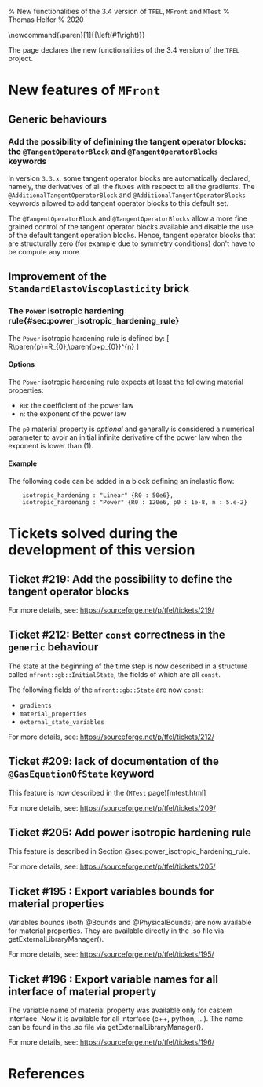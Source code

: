 % New functionalities of the 3.4 version of `TFEL`, `MFront` and `MTest`
% Thomas Helfer
% 2020

\newcommand{\paren}[1]{{\left(#1\right)}}

The page declares the new functionalities of the 3.4 version of the
`TFEL` project.

# New features of `MFront`

## Generic behaviours

### Add the possibility of definining the tangent operator blocks: the `@TangentOperatorBlock` and `@TangentOperatorBlocks` keywords

In version `3.3.x`, some tangent operator blocks are automatically
declared, namely, the derivatives of all the fluxes with respect to all
the gradients. The `@AdditionalTangentOperatorBlock` and
`@AdditionalTangentOperatorBlocks` keywords allowed to add tangent
operator blocks to this default set.

The `@TangentOperatorBlock` and `@TangentOperatorBlocks` allow a more fine
grained control of the tangent operator blocks available and disable the
use of the default tangent operation blocks. Hence, tangent operator
blocks that are structurally zero (for example due to symmetry
conditions) don't have to be compute any more.

## Improvement of the `StandardElastoViscoplasticity` brick

### The `Power` isotropic hardening rule{#sec:power_isotropic_hardening_rule}

The `Power` isotropic hardening rule is defined by:
\[
R\paren{p}=R_{0}\,\paren{p+p_{0}}^{n}
\]

#### Options

The `Power` isotropic hardening rule expects at least the following
material properties:

- `R0`: the coefficient of the power law
- `n`: the exponent of the power law

The `p0` material property is *optional* and generally is considered a
numerical parameter to avoir an initial infinite derivative of the power
law when the exponent is lower than \(1\).

#### Example

The following code can be added in a block defining an inelastic flow:

~~~~{.cpp}
    isotropic_hardening : "Linear" {R0 : 50e6},
    isotropic_hardening : "Power" {R0 : 120e6, p0 : 1e-8, n : 5.e-2}
~~~~

# Tickets solved during the development of this version

## Ticket #219: Add the possibility to define the tangent operator blocks

For more details, see: <https://sourceforge.net/p/tfel/tickets/219/>

## Ticket #212: Better `const` correctness in the `generic` behaviour

The state at the beginning of the time step is now described in a
structure called `mfront::gb::InitialState`, the fields of which are all
`const`.

The following fields of the `mfront::gb::State` are now `const`:

- `gradients`
- `material_properties`
- `external_state_variables`

For more details, see: <https://sourceforge.net/p/tfel/tickets/212/>

## Ticket #209: lack of documentation of the `@GasEquationOfState` keyword

This feature is now described in the (`MTest` page)[mtest.html]

For more details, see: <https://sourceforge.net/p/tfel/tickets/209/>

## Ticket #205: Add power isotropic hardening rule

This feature is described in Section
@sec:power_isotropic_hardening_rule.

For more details, see: <https://sourceforge.net/p/tfel/tickets/205/>

## Ticket #195 : Export variables bounds for material properties

Variables bounds (both @Bounds and @PhysicalBounds) are now available for material properties. 
They are available directly in the .so file via getExternalLibraryManager().

For more details, see: <https://sourceforge.net/p/tfel/tickets/195/>

## Ticket #196 : Export variable names for all interface of material property

The variable name of material property was available only for castem interface. 
Now it is available for all interface (c++, python, …). 
The name can be found in the .so file via getExternalLibraryManager().

For more details, see: <https://sourceforge.net/p/tfel/tickets/196/>

# References
